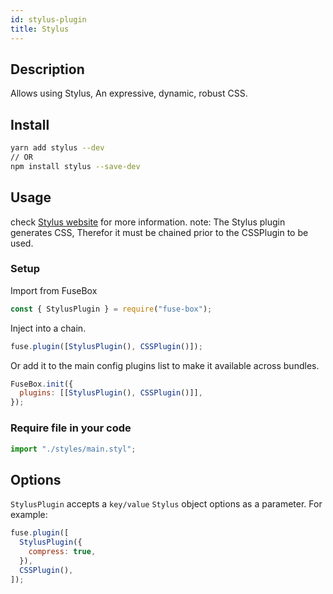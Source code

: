 ```yaml
---
id: stylus-plugin
title: Stylus
---
```


## Description

Allows using Stylus, An expressive, dynamic, robust CSS.

## Install

```bash
yarn add stylus --dev
// OR
npm install stylus --save-dev
```

## Usage

check [Stylus website](http://stylus-lang.com/) for more information. note: The
Stylus plugin generates CSS, Therefor it must be chained prior to the CSSPlugin
to be used.

### Setup

Import from FuseBox

```js
const { StylusPlugin } = require("fuse-box");
```

Inject into a chain.

```js
fuse.plugin([StylusPlugin(), CSSPlugin()]);
```

Or add it to the main config plugins list to make it available across bundles.

```js
FuseBox.init({
  plugins: [[StylusPlugin(), CSSPlugin()]],
});
```

### Require file in your code

```js
import "./styles/main.styl";
```

## Options

`StylusPlugin` accepts a `key/value` `Stylus` object options as a parameter. For
example:

```js
fuse.plugin([
  StylusPlugin({
    compress: true,
  }),
  CSSPlugin(),
]);
```
